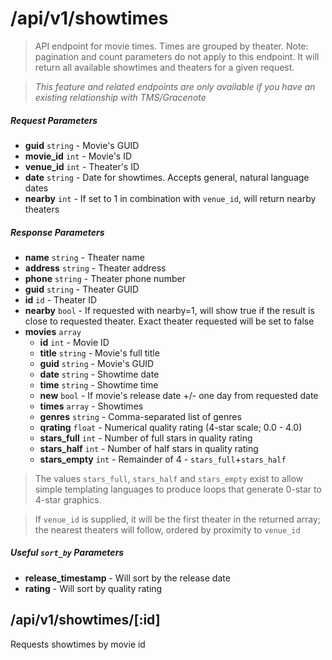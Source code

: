 # /api/v1/showtimes

> API endpoint for movie times.  Times are grouped by theater.  Note: pagination and count parameters do not apply to this endpoint.  It will return all available showtimes and theaters for a given request.

> *This feature and related endpoints are only available if you have an existing relationship with TMS/Gracenote*

##### Request Parameters
- **guid** ```string``` - Movie's GUID
- **movie_id** ```int``` - Movie's ID
- **venue_id** ```int``` - Theater's ID
- **date** ```string``` - Date for showtimes.  Accepts general, natural language dates
- **nearby** ```int``` - If set to 1 in combination with ```venue_id```, will return nearby theaters

##### Response Parameters
- **name** ```string``` - Theater name
- **address** ```string``` - Theater address
- **phone** ```string``` - Theater phone number
- **guid** ```string``` - Theater GUID
- **id** ```id``` - Theater ID
- **nearby** ```bool``` - If requested with nearby=1, will show true if the result is close to requested theater.  Exact theater requested will be set to false
- **movies** ```array```
    - **id** ```int``` - Movie ID
    - **title** ```string``` - Movie's full title
    - **guid** ```string``` - Movie's GUID
    - **date** ```string``` - Showtime date
    - **time** ```string``` - Showtime time
    - **new** ```bool``` - If movie's release date +/- one day from requested date
    - **times** ```array``` - Showtimes
    - **genres** ```string``` - Comma-separated list of genres
    - **qrating** ```float``` - Numerical quality rating (4-star scale; 0.0 - 4.0)
    - **stars_full** ```int``` - Number of full stars in quality rating
    - **stars_half** ```int``` - Number of half stars in quality rating
    - **stars_empty** ```int``` - Remainder of 4 - ```stars_full```+```stars_half```

> The values ```stars_full```, ```stars_half``` and ```stars_empty``` exist to allow simple templating languages to produce loops that generate 0-star to 4-star graphics.

> If ```venue_id``` is supplied, it will be the first theater in the returned array; the nearest theaters will follow, ordered by proximity to ```venue_id```

##### Useful ```sort_by``` Parameters
- **release_timestamp** - Will sort by the release date
- **rating** - Will sort by quality rating

## /api/v1/showtimes/[:id]
Requests showtimes by movie id
